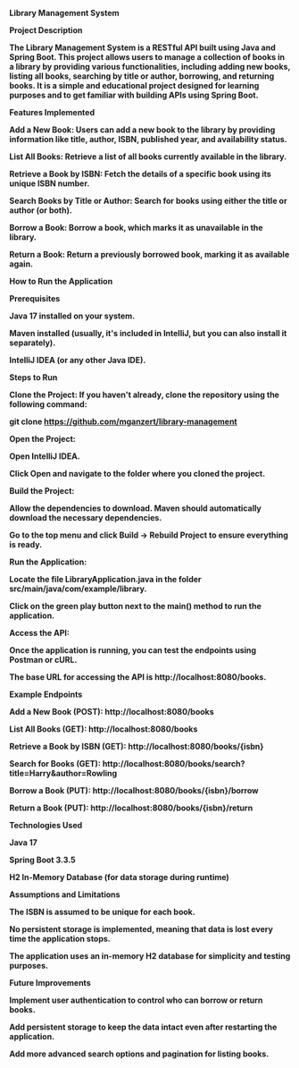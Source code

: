 <b> Library Management System<b/>

Project Description

The Library Management System is a RESTful API built using Java and Spring Boot. This project allows users to manage a collection of books in a library by providing various functionalities, including adding new books, listing all books, searching by title or author, borrowing, and returning books. It is a simple and educational project designed for learning purposes and to get familiar with building APIs using Spring Boot.

Features Implemented

Add a New Book: Users can add a new book to the library by providing information like title, author, ISBN, published year, and availability status.

List All Books: Retrieve a list of all books currently available in the library.

Retrieve a Book by ISBN: Fetch the details of a specific book using its unique ISBN number.

Search Books by Title or Author: Search for books using either the title or author (or both).

Borrow a Book: Borrow a book, which marks it as unavailable in the library.

Return a Book: Return a previously borrowed book, marking it as available again.

How to Run the Application

Prerequisites

Java 17 installed on your system.

Maven installed (usually, it's included in IntelliJ, but you can also install it separately).

IntelliJ IDEA (or any other Java IDE).

Steps to Run

Clone the Project: If you haven't already, clone the repository using the following command:

git clone https://github.com/mganzert/library-management

Open the Project:

Open IntelliJ IDEA.

Click Open and navigate to the folder where you cloned the project.

Build the Project:

Allow the dependencies to download. Maven should automatically download the necessary dependencies.

Go to the top menu and click Build -> Rebuild Project to ensure everything is ready.

Run the Application:

Locate the file LibraryApplication.java in the folder src/main/java/com/example/library.

Click on the green play button next to the main() method to run the application.

Access the API:

Once the application is running, you can test the endpoints using Postman or cURL.

The base URL for accessing the API is http://localhost:8080/books.

Example Endpoints

Add a New Book (POST): http://localhost:8080/books

List All Books (GET): http://localhost:8080/books

Retrieve a Book by ISBN (GET): http://localhost:8080/books/{isbn}

Search for Books (GET): http://localhost:8080/books/search?title=Harry&author=Rowling

Borrow a Book (PUT): http://localhost:8080/books/{isbn}/borrow

Return a Book (PUT): http://localhost:8080/books/{isbn}/return

Technologies Used

Java 17

Spring Boot 3.3.5

H2 In-Memory Database (for data storage during runtime)

Assumptions and Limitations

The ISBN is assumed to be unique for each book.

No persistent storage is implemented, meaning that data is lost every time the application stops.

The application uses an in-memory H2 database for simplicity and testing purposes.

Future Improvements

Implement user authentication to control who can borrow or return books.

Add persistent storage to keep the data intact even after restarting the application.

Add more advanced search options and pagination for listing books.
